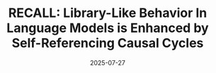 ---
title: "RECALL: Library-Like Behavior In Language Models is Enhanced by Self-Referencing Causal Cycles"
authors: Munachiso Nwadike, Zangir Iklassov, Toluwani Aremu, <b>Tatsuya Hiraoka</b>, Velibor Bojkovic, Benjamin Heinzerling, Hilal Alqaubeh, Martin Takáč, Kentaro Inui
collection: publications
category: conferences
date: 2025-07-27
venue: 'In The 63rd Annual Meeting of the Association for Computational Linguistics (ACL)'
paperurl: 'https://arxiv.org/abs/2501.13491'
en: 
award: 
---